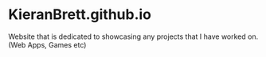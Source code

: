 # KieranBrett.github.io 
   
Website that is dedicated to showcasing any projects that I have worked on. (Web Apps, Games etc)
